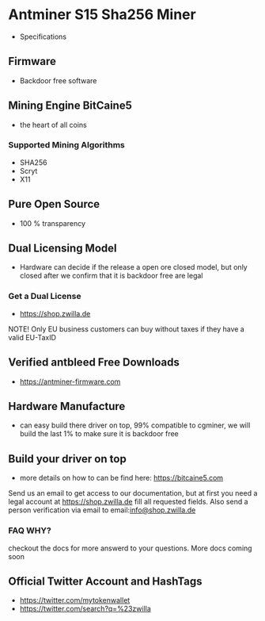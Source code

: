 # Antminer S15 Sha256 Miner

* Specifications

## Firmware
* Backdoor free software

## Mining Engine BitCaine5
* the heart of all coins

### Supported Mining Algorithms
* SHA256
* Scryt
* X11

## Pure Open Source
* 100 % transparency

## Dual Licensing Model
* Hardware can decide if the release a open ore closed model,
but only closed after we confirm that it is backdoor free are legal

### Get a Dual License
* https://shop.zwilla.de

NOTE! Only EU business customers can buy without taxes if they have a valid EU-TaxID 

## Verified antbleed Free Downloads
* https://antminer-firmware.com

## Hardware Manufacture
* can easy build there driver on top, 99% compatible to cgminer,
we will build the last 1% to make sure it is backdoor free

## Build your driver on top

* more details on how to can be find here: https://bitcaine5.com

Send us an email to get access to our documentation, but at first you need a legal
account at https://shop.zwilla.de fill all requested fields. Also send a person verification via
email to email:info@shop.zwilla.de

### FAQ WHY?

checkout the docs for more answerd to your questions. More docs coming soon


## Official Twitter Account and HashTags
* https://twitter.com/mytokenwallet
* https://twitter.com/search?q=%23zwilla


 

